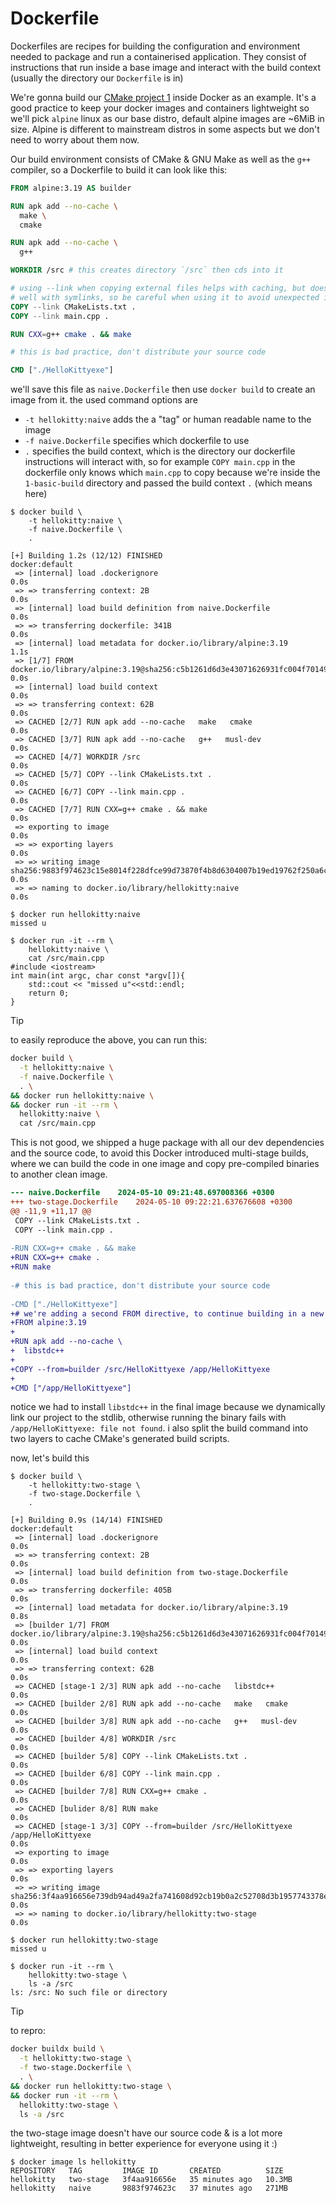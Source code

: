 # Dockerfile

Dockerfiles are recipes for building the configuration and environment needed
to package and run a containerised application. They consist of instructions
that run inside a base image and interact with the build context (usually the
directory our `Dockerfile` is in)

We're gonna build our
[CMake project 1](https://github.com/hlarda/cmake/tree/main/1/cmake) inside
Docker as an example. It's a good practice to keep your docker images and
containers lightweight so we'll pick `alpine` linux as our base distro, default
alpine images are ~6MiB in size. Alpine is different to mainstream distros in
some aspects but we don't need to worry about them now.

Our build environment consists of CMake & GNU Make as well as the `g++`
compiler, so a Dockerfile to build it can look like this:


```dockerfile
FROM alpine:3.19 AS builder

RUN apk add --no-cache \
  make \
  cmake

RUN apk add --no-cache \
  g++

WORKDIR /src # this creates directory `/src` then cds into it

# using --link when copying external files helps with caching, but doesn't work
# well with symlinks, so be careful when using it to avoid unexpected issues
COPY --link CMakeLists.txt .
COPY --link main.cpp .

RUN CXX=g++ cmake . && make

# this is bad practice, don't distribute your source code

CMD ["./HelloKittyexe"]
```

we'll save this file as `naive.Dockerfile` then use `docker build` to create an
image from it. the used command options are

- `-t hellokitty:naive` adds the a "tag" or human readable name to the image
- `-f naive.Dockerfile` specifies which dockerfile to use
- `.` specifies the build context, which is the directory our dockerfile
  instructions will interact with, so for example `COPY main.cpp` in the
  dockerfile only knows which `main.cpp` to copy because we're inside the
  `1-basic-build` directory and passed the build context `.` (which means here)

```console
$ docker build \
    -t hellokitty:naive \
    -f naive.Dockerfile \
    .

[+] Building 1.2s (12/12) FINISHED                                                                                       docker:default
 => [internal] load .dockerignore                                                                                                  0.0s
 => => transferring context: 2B                                                                                                    0.0s
 => [internal] load build definition from naive.Dockerfile                                                                         0.0s
 => => transferring dockerfile: 341B                                                                                               0.0s
 => [internal] load metadata for docker.io/library/alpine:3.19                                                                     1.1s
 => [1/7] FROM docker.io/library/alpine:3.19@sha256:c5b1261d6d3e43071626931fc004f70149baeba2c8ec672bd4f27761f8e1ad6b               0.0s
 => [internal] load build context                                                                                                  0.0s
 => => transferring context: 62B                                                                                                   0.0s
 => CACHED [2/7] RUN apk add --no-cache   make   cmake                                                                             0.0s
 => CACHED [3/7] RUN apk add --no-cache   g++   musl-dev                                                                           0.0s
 => CACHED [4/7] WORKDIR /src                                                                                                      0.0s
 => CACHED [5/7] COPY --link CMakeLists.txt .                                                                                      0.0s
 => CACHED [6/7] COPY --link main.cpp .                                                                                            0.0s
 => CACHED [7/7] RUN CXX=g++ cmake . && make                                                                                       0.0s
 => exporting to image                                                                                                             0.0s
 => => exporting layers                                                                                                            0.0s
 => => writing image sha256:9883f974623c15e8014f228dfce99d73870f4b8d6304007b19ed19762f250a6c                                       0.0s
 => => naming to docker.io/library/hellokitty:naive                                                                                0.0s

$ docker run hellokitty:naive
missed u

$ docker run -it --rm \
    hellokitty:naive \
    cat /src/main.cpp
#include <iostream>
int main(int argc, char const *argv[]){
    std::cout << "missed u"<<std::endl;
    return 0;
}
```

> [!TIP]
> to easily reproduce the above, you can run this:
>
> ```bash
> docker build \
>   -t hellokitty:naive \
>   -f naive.Dockerfile \
>   . \
> && docker run hellokitty:naive \
> && docker run -it --rm \
>   hellokitty:naive \
>   cat /src/main.cpp
> ```

This is not good, we shipped a huge package with all our dev dependencies and
the source code, to avoid this Docker introduced multi-stage builds, where we
can build the code in one image and copy pre-compiled binaries to another clean
image.

```diff
--- naive.Dockerfile	2024-05-10 09:21:48.697008366 +0300
+++ two-stage.Dockerfile	2024-05-10 09:22:21.637676608 +0300
@@ -11,9 +11,17 @@
 COPY --link CMakeLists.txt .
 COPY --link main.cpp .
 
-RUN CXX=g++ cmake . && make
+RUN CXX=g++ cmake .
+RUN make
 
-# this is bad practice, don't distribute your source code
 
-CMD ["./HelloKittyexe"]
+# we're adding a second FROM directive, to continue building in a new clean env
+FROM alpine:3.19
+
+RUN apk add --no-cache \
+  libstdc++
+
+COPY --from=builder /src/HelloKittyexe /app/HelloKittyexe
+
+CMD ["/app/HelloKittyexe"]
```

notice we had to install `libstdc++` in the final image because we dynamically
link our project to the stdlib, otherwise running the binary fails with
`/app/HelloKittyexe: file not found`. i also split the build command into two
layers to cache CMake's generated build scripts.

now, let's build this

```console
$ docker build \
    -t hellokitty:two-stage \
    -f two-stage.Dockerfile \
    .

[+] Building 0.9s (14/14) FINISHED                                                                                       docker:default
 => [internal] load .dockerignore                                                                                                  0.0s
 => => transferring context: 2B                                                                                                    0.0s
 => [internal] load build definition from two-stage.Dockerfile                                                                     0.0s
 => => transferring dockerfile: 405B                                                                                               0.0s
 => [internal] load metadata for docker.io/library/alpine:3.19                                                                     0.8s
 => [builder 1/7] FROM docker.io/library/alpine:3.19@sha256:c5b1261d6d3e43071626931fc004f70149baeba2c8ec672bd4f27761f8e1ad6b       0.0s
 => [internal] load build context                                                                                                  0.0s
 => => transferring context: 62B                                                                                                   0.0s
 => CACHED [stage-1 2/3] RUN apk add --no-cache   libstdc++                                                                        0.0s
 => CACHED [builder 2/8] RUN apk add --no-cache   make   cmake                                                                     0.0s
 => CACHED [builder 3/8] RUN apk add --no-cache   g++   musl-dev                                                                   0.0s
 => CACHED [builder 4/8] WORKDIR /src                                                                                              0.0s
 => CACHED [builder 5/8] COPY --link CMakeLists.txt .                                                                              0.0s
 => CACHED [builder 6/8] COPY --link main.cpp .                                                                                    0.0s
 => CACHED [builder 7/8] RUN CXX=g++ cmake .                                                                                       0.0s
 => CACHED [bulider 8/8] RUN make                                                                                                  0.0s
 => CACHED [stage-1 3/3] COPY --from=builder /src/HelloKittyexe /app/HelloKittyexe                                                 0.0s
 => exporting to image                                                                                                             0.0s
 => => exporting layers                                                                                                            0.0s
 => => writing image sha256:3f4aa916656e739db94ad49a2fa741608d92cb19b0a2c52708d3b1957743378e                                       0.0s
 => => naming to docker.io/library/hellokitty:two-stage                                                                            0.0s

$ docker run hellokitty:two-stage
missed u

$ docker run -it --rm \
    hellokitty:two-stage \
    ls -a /src
ls: /src: No such file or directory
```
> [!TIP]
> to repro:
> 
> ```bash
> docker buildx build \
>   -t hellokitty:two-stage \
>   -f two-stage.Dockerfile \
>   . \
> && docker run hellokitty:two-stage \
> && docker run -it --rm \
>   hellokitty:two-stage \
>   ls -a /src
> ```

the two-stage image doesn't have our source code & is a lot more lightweight,
resulting in better experience for everyone using it :)

```console
$ docker image ls hellokitty
REPOSITORY   TAG         IMAGE ID       CREATED          SIZE
hellokitty   two-stage   3f4aa916656e   35 minutes ago   10.3MB
hellokitty   naive       9883f974623c   37 minutes ago   271MB
```

